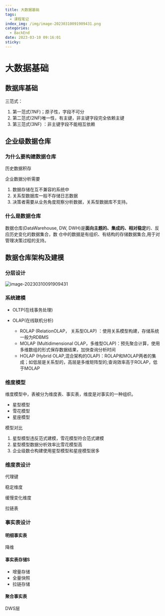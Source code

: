 ```yaml
---
title: 大数据基础
tags:
  - 课程笔记
index_img: /img/image-20230310091909431.png
categories:
  - BackEnd
date: 2023-03-10 09:16:01
sticky:
---
```


# 大数据基础

## 数据库基础

三范式：

1. 第一范式(1NF)；原子性，字段不可分
2. 第二范式(2NF)唯一性，有主键，非主键字段完全依赖主键
3. 第三范式(3NF) ：非主键字段不能相互依赖

## 企业级数据仓库

### 为什么要构建数据仓库

历史数据积存

企业数据分析需要

1. 数据存储在互不兼容的系统中
2. 关系型数据库一般不存储日志数据
3. 决策者需要从业务角度观察分析数据，关系型数据库不支持。

### 什么是数据仓库

数据仓库(DataWarehouse, DW, DWH)是**面向主题的、集成的、相对稳定**的、反应历史变化的数据集合，数
仓中的数据是有组织、有结构的存储数据集合,用于对管理决策过程的支持。

## 数据仓库架构及建模

### 分层设计

![image-20230310091909431](./img/image-20230310091909431.png)

### 系统建模

- OLTP(在线事务处理)

- OLAP(在线联机分析)
  - ROLAP (RelationOLAP， 关系型OLAP) ：使用关系模型构建，存储系统一般为RDBMS
  - MOLAP (Multidimensional OLAP，多维型OLAP)：预先聚合计算，使用多维数组的形式保存数据结果，加快查询分析时间
  - HOLAP (Hybrid OLAP,混合架构的OLAP)：ROLAP和MOLAP两者的集成；如低层是关系型的，高层是多维矩阵型的;查询效率高于ROLAP，低于MOLAP

### 维度模型

维度模型中，表被分为维度表、事实表，维度是对事实的一种组织。

- 星型模型
- 雪花模型
- 星座模型

模型对比

1. 星型模型违反范式建模，雪花模型符合范式建模
2. 星型模型数据分析效率比雪花模型高
3. 企业级数仓构建使用星型模型和星座模型居多

### 维度表设计

代理键

稳定维度

缓慢变化维度

拉链表

### 事实表设计

#### 明细事实表

降维

#### 事实表存储S

- 增量存储
- 全量快照
- 拉链存储

#### 聚合事实表

DWS层
